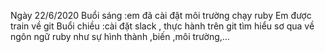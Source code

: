 Ngày 22/6/2020
Buổi sáng :em đã cài đặt môi trường chạy ruby
Em được train về git 
Buổi chiều :cài đặt slack , thực hành trên git
tìm hiểu sơ qua về ngôn ngữ ruby như sự hình thành ,biến ,môi trường,...

